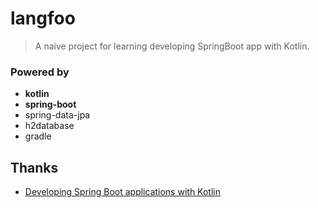 # langfoo

> A naive project for learning developing SpringBoot app with Kotlin.

### Powered by

- **kotlin**
- **spring-boot**
- spring-data-jpa
- h2database
- gradle

## Thanks

- [Developing Spring Boot applications with Kotlin](https://spring.io/blog/2016/02/15/developing-spring-boot-applications-with-kotlin)
